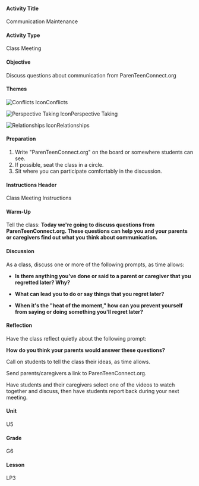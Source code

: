 #### Activity Title
Communication Maintenance
#### Activity Type
Class Meeting
#### Objective
Discuss questions about communication from ParenTeenConnect.org
#### Themes
![Conflicts Icon](http://v5cmservice.secondstep.org/MS3TP_IMAGES/SKILLS/SKILLS_SMALL_IMAGES/conflicts-sm.png)Conflicts
 
![Perspective Taking Icon](http://v5cmservice.secondstep.org/MS3TP_IMAGES/SKILLS/SKILLS_SMALL_IMAGES/perspective-taking-sm.png)Perspective Taking
 
![Relationships Icon](http://v5cmservice.secondstep.org/MS3TP_IMAGES/SKILLS/SKILLS_SMALL_IMAGES/relationships-sm.png)Relationships
 

#### Preparation
1. Write "ParenTeenConnect.org" on the board or somewhere students can see.
2. If possible, seat the class in a circle.
3. Sit where you can participate comfortably in the discussion.

#### Instructions Header
Class Meeting Instructions
#### Warm-Up
Tell the class: **Today we're going to discuss questions from ParenTeenConnect.org. These questions can help you and your parents or caregivers find out what you think about communication.**
#### Discussion
As a class, discuss one or more of the following prompts, as time allows:


-  **Is there anything you've done or said to a parent or caregiver that you regretted later? Why?**

-  **What can lead you to do or say things that you regret later?**

-  **When it's the "heat of the moment," how can you prevent yourself from saying or doing something you'll regret later?**
#### Reflection
Have the class reflect quietly about the following prompt:

**How do you think your parents would answer these questions?**

Call on students to tell the class their ideas, as time allows.

Send parents/caregivers a link to ParenTeenConnect.org.

Have students and their caregivers select one of the videos to watch together and discuss, then have students report back during your next meeting.
#### Unit
U5
#### Grade
G6
#### Lesson
LP3
